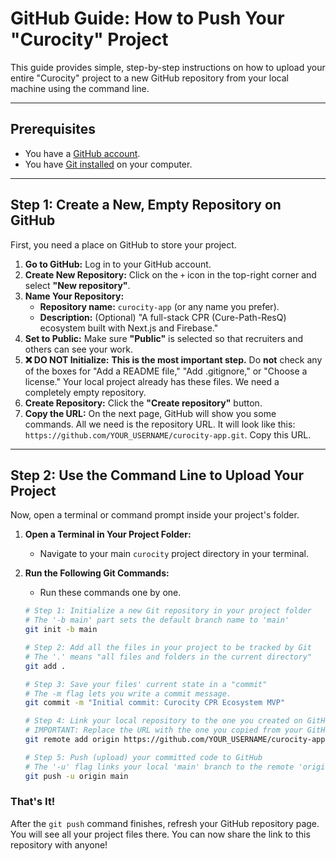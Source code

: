 # GitHub Guide: How to Push Your "Curocity" Project

This guide provides simple, step-by-step instructions on how to upload your entire "Curocity" project to a new GitHub repository from your local machine using the command line.

---

## Prerequisites

*   You have a [GitHub account](https://github.com/signup).
*   You have [Git installed](https://git-scm.com/downloads) on your computer.

---

## Step 1: Create a New, Empty Repository on GitHub

First, you need a place on GitHub to store your project.

1.  **Go to GitHub:** Log in to your GitHub account.
2.  **Create New Repository:** Click on the `+` icon in the top-right corner and select **"New repository"**.
3.  **Name Your Repository:**
    *   **Repository name:** `curocity-app` (or any name you prefer).
    *   **Description:** (Optional) "A full-stack CPR (Cure-Path-ResQ) ecosystem built with Next.js and Firebase."
4.  **Set to Public:** Make sure **"Public"** is selected so that recruiters and others can see your work.
5.  **❌ DO NOT Initialize:** **This is the most important step.** Do **not** check any of the boxes for "Add a README file," "Add .gitignore," or "Choose a license." Your local project already has these files. We need a completely empty repository.
6.  **Create Repository:** Click the **"Create repository"** button.
7.  **Copy the URL:** On the next page, GitHub will show you some commands. All we need is the repository URL. It will look like this: `https://github.com/YOUR_USERNAME/curocity-app.git`. Copy this URL.

---

## Step 2: Use the Command Line to Upload Your Project

Now, open a terminal or command prompt inside your project's folder.

1.  **Open a Terminal in Your Project Folder:**
    *   Navigate to your main `curocity` project directory in your terminal.

2.  **Run the Following Git Commands:**
    *   Run these commands one by one.

    ```bash
    # Step 1: Initialize a new Git repository in your project folder
    # The '-b main' part sets the default branch name to 'main'
    git init -b main

    # Step 2: Add all the files in your project to be tracked by Git
    # The '.' means "all files and folders in the current directory"
    git add .

    # Step 3: Save your files' current state in a "commit"
    # The -m flag lets you write a commit message.
    git commit -m "Initial commit: Curocity CPR Ecosystem MVP"

    # Step 4: Link your local repository to the one you created on GitHub
    # IMPORTANT: Replace the URL with the one you copied from your GitHub page.
    git remote add origin https://github.com/YOUR_USERNAME/curocity-app.git

    # Step 5: Push (upload) your committed code to GitHub
    # The '-u' flag links your local 'main' branch to the remote 'origin/main' branch
    git push -u origin main
    ```

### That's It!

After the `git push` command finishes, refresh your GitHub repository page. You will see all your project files there. You can now share the link to this repository with anyone!
